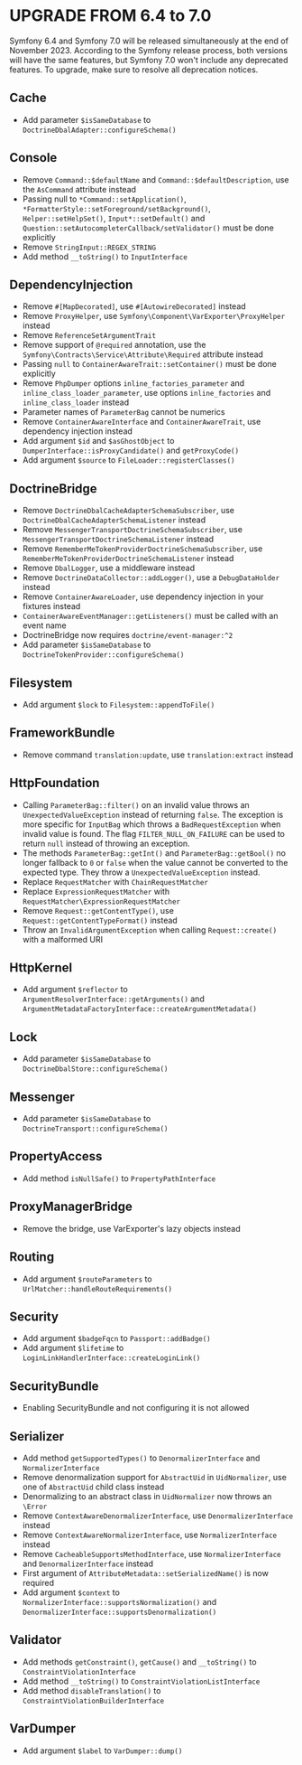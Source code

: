 UPGRADE FROM 6.4 to 7.0
=======================

Symfony 6.4 and Symfony 7.0 will be released simultaneously at the end of November 2023. According to the Symfony
release process, both versions will have the same features, but Symfony 7.0 won't include any deprecated features.
To upgrade, make sure to resolve all deprecation notices.

Cache
-----

 * Add parameter `$isSameDatabase` to `DoctrineDbalAdapter::configureSchema()`

Console
-------

 * Remove `Command::$defaultName` and `Command::$defaultDescription`, use the `AsCommand` attribute instead
 * Passing null to `*Command::setApplication()`, `*FormatterStyle::setForeground/setBackground()`, `Helper::setHelpSet()`, `Input*::setDefault()` and `Question::setAutocompleterCallback/setValidator()` must be done explicitly
 * Remove `StringInput::REGEX_STRING`
 * Add method `__toString()` to `InputInterface`

DependencyInjection
-------------------

 * Remove `#[MapDecorated]`, use `#[AutowireDecorated]` instead
 * Remove `ProxyHelper`, use `Symfony\Component\VarExporter\ProxyHelper` instead
 * Remove `ReferenceSetArgumentTrait`
 * Remove support of `@required` annotation, use the `Symfony\Contracts\Service\Attribute\Required` attribute instead
 * Passing `null` to `ContainerAwareTrait::setContainer()` must be done explicitly
 * Remove `PhpDumper` options `inline_factories_parameter` and `inline_class_loader_parameter`, use options `inline_factories` and `inline_class_loader` instead
 * Parameter names of `ParameterBag` cannot be numerics
 * Remove `ContainerAwareInterface` and `ContainerAwareTrait`, use dependency injection instead
 * Add argument `$id` and `$asGhostObject` to `DumperInterface::isProxyCandidate()` and `getProxyCode()`
 * Add argument `$source` to `FileLoader::registerClasses()`

DoctrineBridge
--------------

 * Remove `DoctrineDbalCacheAdapterSchemaSubscriber`, use `DoctrineDbalCacheAdapterSchemaListener` instead
 * Remove `MessengerTransportDoctrineSchemaSubscriber`, use `MessengerTransportDoctrineSchemaListener` instead
 * Remove `RememberMeTokenProviderDoctrineSchemaSubscriber`, use `RememberMeTokenProviderDoctrineSchemaListener` instead
 * Remove `DbalLogger`, use a middleware instead
 * Remove `DoctrineDataCollector::addLogger()`, use a `DebugDataHolder` instead
 * Remove `ContainerAwareLoader`, use dependency injection in your fixtures instead
 * `ContainerAwareEventManager::getListeners()` must be called with an event name
 * DoctrineBridge now requires `doctrine/event-manager:^2`
 * Add parameter `$isSameDatabase` to `DoctrineTokenProvider::configureSchema()`

Filesystem
----------

 * Add argument `$lock` to `Filesystem::appendToFile()`

FrameworkBundle
---------------

 * Remove command `translation:update`, use `translation:extract` instead

HttpFoundation
--------------

 * Calling `ParameterBag::filter()` on an invalid value throws an `UnexpectedValueException` instead of returning `false`.
   The exception is more specific for `InputBag` which throws a `BadRequestException` when invalid value is found.
   The flag `FILTER_NULL_ON_FAILURE` can be used to return `null` instead of throwing an exception.
 * The methods `ParameterBag::getInt()` and `ParameterBag::getBool()` no longer fallback to `0` or `false`
   when the value cannot be converted to the expected type. They throw a `UnexpectedValueException` instead.
 * Replace `RequestMatcher` with `ChainRequestMatcher`
 * Replace `ExpressionRequestMatcher` with `RequestMatcher\ExpressionRequestMatcher`
 * Remove `Request::getContentType()`, use `Request::getContentTypeFormat()` instead
 * Throw an `InvalidArgumentException` when calling `Request::create()` with a malformed URI

HttpKernel
----------

 * Add argument `$reflector` to `ArgumentResolverInterface::getArguments()` and `ArgumentMetadataFactoryInterface::createArgumentMetadata()`

Lock
----

 * Add parameter `$isSameDatabase` to `DoctrineDbalStore::configureSchema()`

Messenger
---------

 * Add parameter `$isSameDatabase` to `DoctrineTransport::configureSchema()`

PropertyAccess
--------------

 * Add method `isNullSafe()` to `PropertyPathInterface`

ProxyManagerBridge
------------------

 * Remove the bridge, use VarExporter's lazy objects instead

Routing
-------

 * Add argument `$routeParameters` to `UrlMatcher::handleRouteRequirements()`

Security
--------

 * Add argument `$badgeFqcn` to `Passport::addBadge()`
 * Add argument `$lifetime` to `LoginLinkHandlerInterface::createLoginLink()`

SecurityBundle
--------------

 * Enabling SecurityBundle and not configuring it is not allowed

Serializer
----------

 * Add method `getSupportedTypes()` to `DenormalizerInterface` and `NormalizerInterface`
 * Remove denormalization support for `AbstractUid` in `UidNormalizer`, use one of `AbstractUid` child class instead
 * Denormalizing to an abstract class in `UidNormalizer` now throws an `\Error`
 * Remove `ContextAwareDenormalizerInterface`, use `DenormalizerInterface` instead
 * Remove `ContextAwareNormalizerInterface`, use `NormalizerInterface` instead
 * Remove `CacheableSupportsMethodInterface`, use `NormalizerInterface` and `DenormalizerInterface` instead
 * First argument of `AttributeMetadata::setSerializedName()` is now required
 * Add argument `$context` to `NormalizerInterface::supportsNormalization()` and `DenormalizerInterface::supportsDenormalization()`

Validator
---------

 * Add methods `getConstraint()`, `getCause()` and `__toString()` to `ConstraintViolationInterface`
 * Add method `__toString()` to `ConstraintViolationListInterface`
 * Add method `disableTranslation()` to `ConstraintViolationBuilderInterface`

VarDumper
---------

 * Add argument `$label` to `VarDumper::dump()`
